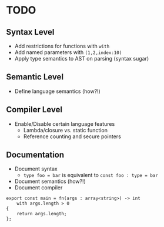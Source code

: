 # TODO

## Syntax Level
- Add restrictions for functions with `with`
- Add named parameters with `(1,2,index:10)`
- Apply type semantics to AST on parsing (syntax sugar)

## Semantic Level
- Define language semantics (how?!)

## Compiler Level
- Enable/Disable certain language features
	- Lambda/closure vs. static function
	- Reference counting and secure pointers

## Documentation
- Document syntax
	- `type foo = bar` is equivalent to `const foo : type = bar`
- Document semantics (how?!)
- Document compiler
	
```
export const main = fn(args : array<string>) -> int
	with args.length > 0
{
	return args.length;
};
```